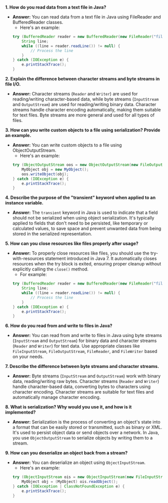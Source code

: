 
**1. How do you read data from a text file in Java?**
- **Answer:** You can read data from a text file in Java using FileReader and BufferedReader classes. 
    - Here's an example:
   ```java
   try (BufferedReader reader = new BufferedReader(new FileReader("file.txt"))) {
       String line;
       while ((line = reader.readLine()) != null) {
           // Process the line
       }
   } catch (IOException e) {
       e.printStackTrace();
   }
   ```

**2. Explain the difference between character streams and byte streams in file I/O.**
- **Answer:** Character streams (`Reader` and `Writer`) are used for reading/writing character-based data, while byte streams (`InputStream` and `OutputStream`) are used for reading/writing binary data. Character streams handle character encoding automatically, making them suitable for text files. Byte streams are more general and used for all types of files.

**3. How can you write custom objects to a file using serialization? Provide an example.**
- **Answer:** You can write custom objects to a file using ObjectOutputStream. 
    -   Here's an example:
   ```java
   try (ObjectOutputStream oos = new ObjectOutputStream(new FileOutputStream("objects.dat"))) {
       MyObject obj = new MyObject();
       oos.writeObject(obj);
   } catch (IOException e) {
       e.printStackTrace();
   }
   ```

**4. Describe the purpose of the "transient" keyword when applied to an instance variable.**
- **Answer:** The `transient` keyword in Java is used to indicate that a field should not be serialized when using object serialization. It's typically applied to fields that don't need to be persisted, like temporary or calculated values, to save space and prevent unwanted data from being stored in the serialized representation.

**5. How can you close resources like files properly after usage?**
- **Answer:** To properly close resources like files, you should use the try-with-resources statement introduced in Java 7. It automatically closes resources when the try block is exited, ensuring proper cleanup without explicitly calling the `close()` method. 
    -   For example:
   ```java
   try (BufferedReader reader = new BufferedReader(new FileReader("file.txt"))) {
       String line;
       while ((line = reader.readLine()) != null) {
           // Process the line
       }
   } catch (IOException e) {
       e.printStackTrace();
   }
   ```

**6. How do you read from and write to files in Java?**
- **Answer:** You can read from and write to files in Java using byte streams (`InputStream` and `OutputStream`) for binary data and character streams (`Reader` and `Writer`) for text data. Use appropriate classes like `FileInputStream`, `FileOutputStream`, `FileReader`, and `FileWriter` based on your needs.

**7. Describe the difference between byte streams and character streams.**
- **Answer:** Byte streams (`InputStream` and `OutputStream`) work with binary data, reading/writing raw bytes. Character streams (`Reader` and `Writer`) handle character-based data, converting bytes to characters using character encoding. Character streams are suitable for text files and automatically manage character encoding.

**8. What is serialization? Why would you use it, and how is it implemented?**
- **Answer:** Serialization is the process of converting an object's state into a format that can be easily stored or transmitted, such as binary or XML. It's used to persist object data or send objects over a network. In Java, you use `ObjectOutputStream` to serialize objects by writing them to a stream.

**9. How can you deserialize an object back from a stream?**
- **Answer:** You can deserialize an object using `ObjectInputStream`. 
    -   Here's an example:
   ```java
   try (ObjectInputStream ois = new ObjectInputStream(new FileInputStream("objects.dat"))) {
       MyObject obj = (MyObject) ois.readObject();
   } catch (IOException | ClassNotFoundException e) {
       e.printStackTrace();
   }
   ```

